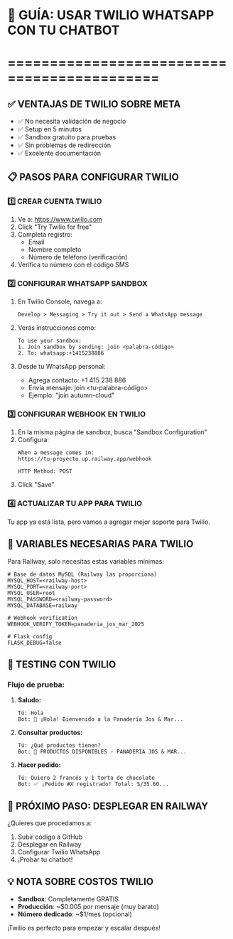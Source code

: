 # 🚀 GUÍA: USAR TWILIO WHATSAPP CON TU CHATBOT
# ============================================

## ✅ VENTAJAS DE TWILIO SOBRE META
- ✅ No necesita validación de negocio
- ✅ Setup en 5 minutos
- ✅ Sandbox gratuito para pruebas
- ✅ Sin problemas de redirección
- ✅ Excelente documentación

## 📋 PASOS PARA CONFIGURAR TWILIO

### 1️⃣ CREAR CUENTA TWILIO
1. Ve a: https://www.twilio.com
2. Click "Try Twilio for free"
3. Completa registro:
   - Email
   - Nombre completo
   - Número de teléfono (verificación)
4. Verifica tu número con el código SMS

### 2️⃣ CONFIGURAR WHATSAPP SANDBOX
1. En Twilio Console, navega a:
   ```
   Develop > Messaging > Try it out > Send a WhatsApp message
   ```

2. Verás instrucciones como:
   ```
   To use your sandbox:
   1. Join sandbox by sending: join <palabra-código>
   2. To: whatsapp:+1415238886
   ```

3. Desde tu WhatsApp personal:
   - Agrega contacto: +1 415 238 886
   - Envía mensaje: join <tu-palabra-código>
   - Ejemplo: "join autumn-cloud"

### 3️⃣ CONFIGURAR WEBHOOK EN TWILIO
1. En la misma página de sandbox, busca "Sandbox Configuration"
2. Configura:
   ```
   When a message comes in:
   https://tu-proyecto.up.railway.app/webhook
   
   HTTP Method: POST
   ```
3. Click "Save"

### 4️⃣ ACTUALIZAR TU APP PARA TWILIO
Tu app ya está lista, pero vamos a agregar mejor soporte para Twilio.

## 🔧 VARIABLES NECESARIAS PARA TWILIO

Para Railway, solo necesitas estas variables mínimas:

```
# Base de datos MySQL (Railway las proporciona)
MYSQL_HOST=<railway-host>
MYSQL_PORT=<railway-port>
MYSQL_USER=root
MYSQL_PASSWORD=<railway-password>
MYSQL_DATABASE=railway

# Webhook verification
WEBHOOK_VERIFY_TOKEN=panaderia_jos_mar_2025

# Flask config
FLASK_DEBUG=false
```

## 📱 TESTING CON TWILIO

### Flujo de prueba:
1. **Saludo:**
   ```
   Tú: Hola
   Bot: 🥖 ¡Hola! Bienvenido a la Panadería Jos & Mar...
   ```

2. **Consultar productos:**
   ```
   Tú: ¿Qué productos tienen?
   Bot: 🥖 PRODUCTOS DISPONIBLES - PANADERÍA JOS & MAR...
   ```

3. **Hacer pedido:**
   ```
   Tú: Quiero 2 francés y 1 torta de chocolate
   Bot: ✅ ¡Pedido #X registrado! Total: S/35.60...
   ```

## 🎯 PRÓXIMO PASO: DESPLEGAR EN RAILWAY

¿Quieres que procedamos a:
1. Subir código a GitHub
2. Desplegar en Railway
3. Configurar Twilio WhatsApp
4. ¡Probar tu chatbot!

## 💡 NOTA SOBRE COSTOS TWILIO

- **Sandbox**: Completamente GRATIS
- **Producción**: ~$0.005 por mensaje (muy barato)
- **Número dedicado**: ~$1/mes (opcional)

¡Twilio es perfecto para empezar y escalar después!
